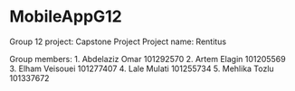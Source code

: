 # MobileAppG12

Group 12 project: Capstone Project 
Project name: Rentitus

Group members: 
    1.	Abdelaziz Omar 	101292570
    2.	Artem Elagin	101205569
    3.	Elham Veisouei	101277407
    4.	Lale Mulati	    101255734
    5.	Mehlika Tozlu	101337672
